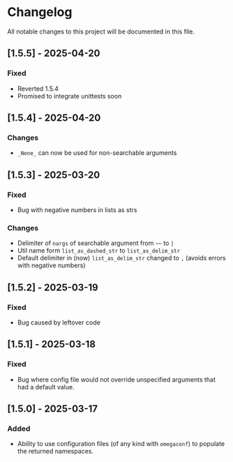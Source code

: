 # Changelog

All notable changes to this project will be documented in this file.

## [1.5.5] - 2025-04-20

### Fixed
- Reverted 1.5.4
- Promised to integrate unittests soon

## [1.5.4] - 2025-04-20

### Changes
- `_None_` can now be used for non-searchable arguments

## [1.5.3] - 2025-03-20

### Fixed
- Bug with negative numbers in lists as strs

### Changes
- Delimiter of `nargs` of searchable argument from `~~` to `|`
- Util name form `list_as_dashed_str` to `list_as_delim_str`
- Default delimiter in (now) `list_as_delim_str` changed to `,` (avoids errors with negative numbers)

## [1.5.2] - 2025-03-19

### Fixed
- Bug caused by leftover code

## [1.5.1] - 2025-03-18

### Fixed
- Bug where config file would not override unspecified arguments that had a default value.

## [1.5.0] - 2025-03-17

### Added
- Ability to use configuration files (of any kind with `omegaconf`) to populate the returned namespaces.